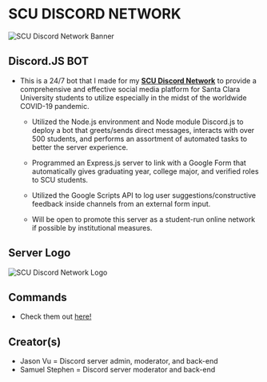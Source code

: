 # SCU DISCORD NETWORK

![SCU Discord Network Banner](https://github.com/jasonanhvu/scu-discord-bot/blob/master/assets/scu_banner.png?raw=true)

## Discord.JS BOT
- This is a 24/7 bot that I made for my [**SCU Discord Network**](https://invite.gg/gobroncos) to provide a comprehensive and effective social media platform for Santa Clara University students to utilize especially in the midst of the worldwide COVID-19 pandemic.

  - Utilized the Node.js environment and Node module Discord.js to deploy a bot that greets/sends direct messages, interacts with over 500 students, and performs an assortment of automated tasks to better the server experience.

  - Programmed an Express.js server to link with a Google Form that automatically gives graduating year, college major, and verified roles to SCU students.

  - Utilized the Google Scripts API to log user suggestions/constructive feedback inside channels from an external form input.

  - Will be open to promote this server as a student-run online network if possible by institutional measures.

## Server Logo
![SCU Discord Network Logo](https://github.com/jasonanhvu/scu-discord-bot/blob/master/assets/logo-pic.png?raw=true)

## Commands
- Check them out [here!](https://github.com/jasonanhvu/scu-discord-bot/tree/master/commands)

## Creator(s)
- Jason Vu = Discord server admin, moderator, and back-end
- Samuel Stephen = Discord server moderator and back-end
